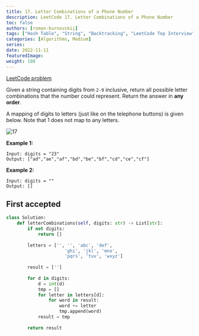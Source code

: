 ```yaml
---
title: 17. Letter Combinations of a Phone Number
description: LeetCode 17. Letter Combinations of a Phone Number
toc: false
authors: [roman-kurnovskii]
tags: ["Hash Table", "String", "Backtracking", "LeetCode Top Interview"]
categories: [Algorithms, Medium]
series:
date: 2022-11-11
featuredImage:
weight: 180
---
```


[LeetCode problem](https://leetcode.com/problems/letter-combinations-of-a-phone-number/)

Given a string containing digits from `2-9` inclusive, return all possible letter combinations that the number could represent. Return the answer in **any order**.

A mapping of digits to letters (just like on the telephone buttons) is given below. Note that 1 does not map to any letters.

![17](https://assets.leetcode.com/uploads/2022/03/15/1200px-telephone-keypad2svg.png)

**Example 1:**

    Input: digits = "23"
    Output: ["ad","ae","af","bd","be","bf","cd","ce","cf"]

**Example 2:**

    Input: digits = ""
    Output: []

## First accepted

```python
class Solution:
    def letterCombinations(self, digits: str) -> List[str]:
        if not digits:
            return []
        
        letters = ['', '', 'abc', 'def', 
                      'ghi', 'jkl', 'mno', 
                      'pqrs', 'tuv', 'wxyz']
        
        result = ['']
        
        for d in digits:
            d = int(d)
            tmp = []
            for letter in letters[d]:
                for word in result:
                    word += letter
                    tmp.append(word)
            result = tmp
        
        return result
```
